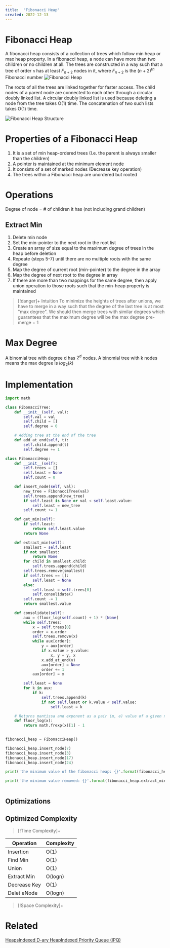 ```yaml
---
title:  "Fibonacci Heap"
created: 2022-12-13
---
```





# Fibonacci Heap
A fibonacci heap consists of a collection of trees which follow min heap or max heap property. In a fibonacci heap, a node can have more than two children or no children at all. The trees are constructed in a way such that a tree of order `n` has at least $F_{n+2}$ nodes in it, where $F_{n+2}$ is the $(n+2)^{th}$ Fibonacci number
![Fibonacci Heap](https://www.programiz.com/sites/tutorial2program/files/fibonacci-heap.png "Fibonacci Heap")

The roots of all the trees are linked together for faster access. 
The child nodes of a parent node are connected to each other through a circular doubly linked list. A circular doubly linked list is used because deleting a node from the tree takes O(1) time. The concatenation of two such lists takes O(1) time.

![Fibonacci Heap Structure](https://www.programiz.com/sites/tutorial2program/files/fibonacci-heap-structure.png "Fibonacci Heap Structure")

# Properties of a Fibonacci Heap
1. It is a set of min heap-ordered trees (I.e. the parent is always smaller than the children)
2. A pointer is maintained at the minimum element node
3. It consists of a set of marked nodes (Decrease key operation)
4. The trees within a Fibonacci heap are unordered but rooted

# Operations
Degree of node = # of children it has (not including grand children)
## Extract Min
1. Delete min node
2. Set the min-pointer to the next root in the root list
3. Create an array of size equal to the maximum degree of trees in the heap before deletion
4. Repeate (steps 5-7) until there are no multiple roots with the same degree
5. Map the degree of current root (min-pointer) to the degree in the array
6. Map the degree of next root to the degree in array
7. If there are more than two mappings for the same degree, then apply union operation to those roots such that the min-heap property is maintained


> [!danger]+ Intuition
> To minimize the heights of trees after unions, we have to merge in a way such that the degree of the last tree is at most "max degree". We should then merge trees with similar degrees which guarantees that the maximum degree will be the max degree pre-merge + 1

# Max Degree
A binomial tree with degree d has $2^d$ nodes. 
A binomial tree with k nodes means the max degree is $log_2(k)$
# Implementation

```python
import math

class FibonacciTree:
	def __init__(self, val):
		self.val = val
		self.child = []
		self.degree = 0

	# Adding tree at the end of the tree
	def add_at_end(self, t):
		self.child.append(t)
		self.degree += 1

class FibonacciHeap:
	def __init__(self):
		self.trees = []
		self.least = None
		self.count = 0

	def insert_node(self, val):
		new_tree = FibonacciTree(val)
		self.trees.append(new_tree)
		if self.least is None or val < self.least.value:
			self.least = new_tree
		self.count += 1

	def get_min(self):
		if self.least:
			return self.least.value
		return None

	def extract_min(self):
		smallest = self.least
		if not smallest:
			return None
		for child in smallest.child:
			self.trees.append(child)
		self.trees.remove(smallest)
		if self.trees == []:
			self.least = None
		else:
			self.least = self.trees[0]
			self.consolidate()
		self.count -= 1
		return smallest.value

	def consolidate(self):
		aux = (floor_log(self.count) + 1) * [None]
		while self.trees:
			x = self.trees[0]
			order = x.order
			self.trees.remove(x)
			while aux[order]:
				y = aux[order]
				if x.value > y.value:
					x, y = y, x
				x.add_at_end(y)
				aux[order] = None
				order += 1
			aux[order] = x

		self.least = None
		for k in aux:
			if k:
				self.trees.append(k)
				if not self.least or k.value < self.value:
					self.least = k

	# Returns mantissa and exponent as a pair (m, e) value of a given number x.
	def floor_log(x):
		return math.frexp(x)[1] - 1
				

fibonacci_heap = FibonacciHeap()

fibonacci_heap.insert_node(7)
fibonacci_heap.insert_node(3)
fibonacci_heap.insert_node(17)
fibonacci_heap.insert_node(24)

print('the minimum value of the fibonacci heap: {}'.format(fibonacci_heap.get_min()))

print('the minimum value removed: {}'.format(fibonacci_heap.extract_min()))
	
```

## Optimizations

## Optimized Complexity

>[!Time Complexity]+
>
| Operation    | Complexity |
| ------------ | ---------- |
| Insertion    | O(1)       |
| Find Min     | O(1)       |
| Union        | O(1)       |
| Extract Min  | O(logn)    |
| Decrease Key | O(1)       |
| Delet eNode   | O(logn)    | 


>[!Space Complexity]+




# Related
[Heaps](</docs/DS/Heaps.md>)[Indexed D-ary Heap](</docs/DS/Indexed D-ary Heap.md>)[Indexed Priority Queue (IPQ)](</docs/DS/Indexed Priority Queue (IPQ).md>)